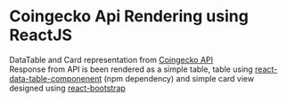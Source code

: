 # Coingecko Api Rendering using ReactJS
DataTable and Card representation from [Coingecko API](https://www.coingecko.com/en/api)<br />
Response from API is been rendered as a simple table, table using [react-data-table-componenent](https://www.npmjs.com/package/react-data-table-component) (npm dependency) and simple card view designed using [react-bootstrap](https://react-bootstrap.github.io/)
